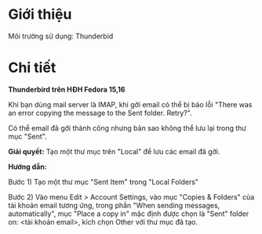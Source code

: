 # Giới thiệu #

Môi trường sử dụng: Thunderbid


# Chi tiết #

**Thunderbird trên HĐH Fedora 15,16**

Khi bạn dùng mail server là IMAP, khi gởi email có thể bị báo lỗi "There was an error copying the message to the Sent folder. Retry?".

Có thể email đã gởi thành công nhưng bản sao không thể lưu lại trong thư mục "Sent".

**Giải quyết:** Tạo một thư mục trên "Local" để lưu các email đã gởi.

**Hướng dẫn:**


Bước 1) Tạo một thư mục "Sent Item" trong "Local Folders"

Bước 2) Vào menu Edit > Account Settings, vào mục "Copies & Folders" của tài khoản email tương ứng, trong phần "When sending messages, automatically", mục "Place a copy in" mặc định được chọn là "Sent" folder on: <tài khoản email>, kích chọn Other với thư mục đã tạo.